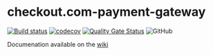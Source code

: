 # checkout.com-payment-gateway

[![Build status](https://ci.appveyor.com/api/projects/status/0c48aa6eqmtx51ny?svg=true)](https://ci.appveyor.com/project/dev-11/checkout-com-payment-gateway)
 [![codecov](https://codecov.io/gh/dev-11/checkout.com-payment-gateway/branch/master/graph/badge.svg)](https://codecov.io/gh/dev-11/checkout.com-payment-gateway) [![Quality Gate Status](https://sonarcloud.io/api/project_badges/measure?project=checkout.com-payment-gateway&metric=alert_status)](https://sonarcloud.io/dashboard?id=checkout.com-payment-gateway) ![GitHub](https://img.shields.io/github/license/dev-11/checkout.com-payment-gateway.svg)

Documenation available on the [wiki](wiki)
